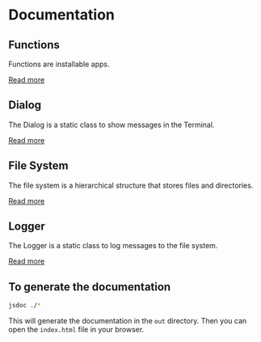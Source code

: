 # Documentation


## Functions

Functions are installable apps.

[Read more](./function.md)

## Dialog

The Dialog is a static class to show messages in the Terminal.

[Read more](./dialog.md)

## File System

The file system is a hierarchical structure that stores files and directories.

[Read more](./filesystem.md)

## Logger

The Logger is a static class to log messages to the file system.

[Read more](./logger.md)


## To generate the documentation

```bash
jsdoc ./*
```

This will generate the documentation in the `out` directory.
Then you can open the `index.html` file in your browser.

